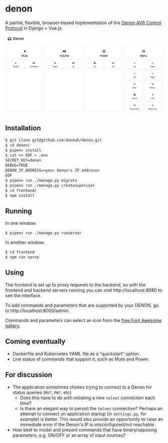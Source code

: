 # denon

A partial, flexible, browser-based implementation of the [Denon AVR Control Protocol](https://usa.denon.com/us/product/hometheater/receivers/avr3808ci?docname=AVR-3808CISerialProtocol_Ver520a.pdf) in Django + Vue.js

![screenshot of interface](screenshot.png)

## Installation

```shell
$ git clone git@github.com:daneah/denon.git
$ cd denon/
$ pipenv install
$ cat << EOF > .env
SECRET_KEY=denon
DEBUG=TRUE
DENON_IP_ADDRESS=<your Denon's IP address>
EOF
$ pipenv run ./manage.py migrate
$ pipenv run ./manage.py createsuperuser
$ cd frontend/
$ npm install
```


## Running

In one window:

```shell
$ pipenv run ./manage.py runserver
```

In another window:

```shell
$ cd frontend
$ npm run serve
```


## Using

The frontend is set up to proxy requests to the backend,
so with the frontend and backend servers running
you can visit http://localhost:8080 to see the interface.

To add commands and parameters that are supported by your DENON,
go to http://localhost:8000/admin.

Commands and parameters can select an icon from the [free Font Awesome gallery](https://fontawesome.com/icons?d=gallery&m=free).


## Coming eventually

* Dockerfile and Kubernetes YAML file as a "quickstart" option.
* Live status of commands that support it, such as Mute and Power.


## For discussion

* The application sometimes chokes trying to connect to a Denon for status queries (`MV?`, `PW?`, etc)
  * Does this have to do with initiating a new `telnet` connection each time?
  * Is there an elegant way to persist the `telnet` connection? Perhaps an attempt to connect on application startup (in `settings.py`, for example) is better. This would also provide an opportunity to raise an immediate error if the Denon's IP is misconfigured/not reachable.
* How best to model and present commands that have binary/opposing parameters, e.g. ON/OFF or an array of input sources?

